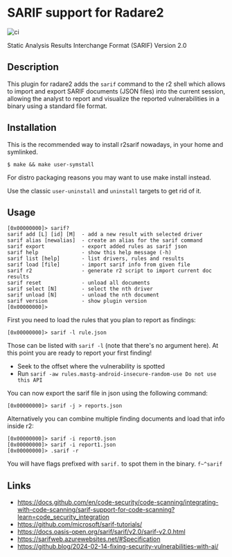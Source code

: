 # SARIF support for Radare2

![ci](https://github.com/radareorg/r2sarif/actions/workflows/ci.yml/badge.svg?branch=main)

Static Analysis Results Interchange Format (SARIF) Version 2.0

## Description

This plugin for radare2 adds the `sarif` command to the r2 shell which allows
to import and export SARIF documents (JSON files) into the current session,
allowing the analyst to report and visualize the reported vulnerabilities in
a binary using a standard file format.

## Installation

This is the recommended way to install r2sarif nowadays, in your home and symlinked.

```
$ make && make user-symstall
```

For distro packaging reasons you may want to use make install instead.

Use the classic `user-uninstall` and `uninstall` targets to get rid of it.

## Usage

```
[0x00000000]> sarif?
sarif add [L] [id] [M]  - add a new result with selected driver
sarif alias [newalias]  - create an alias for the sarif command
sarif export            - export added rules as sarif json
sarif help              - show this help message (-h)
sarif list [help]       - list drivers, rules and results
sarif load [file]       - import sarif info from given file
sarif r2                - generate r2 script to import current doc results
sarif reset             - unload all documents
sarif select [N]        - select the nth driver
sarif unload [N]        - unload the nth document
sarif version           - show plugin version
[0x00000000]>
```

First you need to load the rules that you plan to report as findings:

```
[0x00000000]> sarif -l rule.json
```

Those can be listed with `sarif -l` (note that there's no argument here). At
this point you are ready to report your first finding!

* Seek to the offset where the vulnerability is spotted
* Run `sarif -aw rules.mastg-android-insecure-random-use Do not use this API`

You can now export the sarif file in json using the following command:

```
[0x00000000]> sarif -j > reports.json
```

Alternatively you can combine multiple finding documents and load that info inside r2:

```
[0x00000000]> sarif -i report0.json
[0x00000000]> sarif -i report1.json
[0x00000000]> .sarif -r
```

You will have flags prefixed with `sarif.` to spot them in the binary. `f~^sarif`

## Links

* https://docs.github.com/en/code-security/code-scanning/integrating-with-code-scanning/sarif-support-for-code-scanning?learn=code_security_integration
* https://github.com/microsoft/sarif-tutorials/
* https://docs.oasis-open.org/sarif/sarif/v2.0/sarif-v2.0.html
* https://sarifweb.azurewebsites.net/#Specification
* https://github.blog/2024-02-14-fixing-security-vulnerabilities-with-ai/
